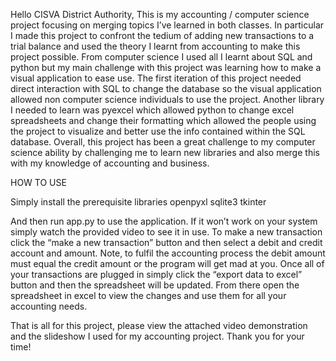Hello CISVA District Authority,
This is my accounting / computer science project focusing on merging topics I’ve learned in both classes. In particular I made this project to confront the tedium of adding new transactions to a trial balance and used the theory I learnt from accounting to make this project possible. From computer science I used all I learnt about SQL and python but my main challenge with this project was learning how to make a visual application to ease use. The first iteration of this project needed direct interaction with SQL to change the database so the visual application allowed non computer science individuals to use the project. Another library I needed to learn was pyexcel which allowed python to change excel spreadsheets and change their formatting which allowed the people using the project to visualize and better use the info contained within the SQL database. Overall, this project has been a great challenge to my computer science ability by challenging me to learn new libraries and also merge this with my knowledge of accounting and business.

HOW TO USE

Simply install the prerequisite libraries
openpyxl
sqlite3
tkinter

And then run app.py to use the application. If it won’t work on your system simply watch the provided video to see it in use. To make a new transaction click the “make a new transaction” button and then select a debit and credit account and amount. Note, to fulfil the accounting process the debit amount must equal the credit amount or the program will get mad at you. Once all of your transactions are plugged in simply click the “export data to excel” button and then the spreadsheet will be updated. From there open the spreadsheet in excel to view the changes and use them for all your accounting needs.

That is all for this project, please view the attached video demonstration and the slideshow I used for my accounting project. Thank you for your time!